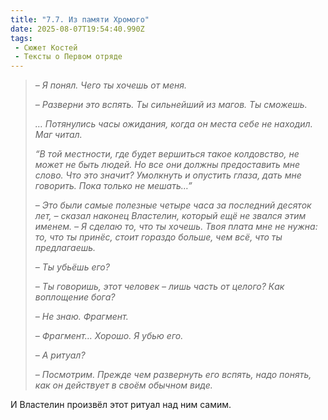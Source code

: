 ```yaml
---
title: "7.7. Из памяти Хромого"
date: 2025-08-07T19:54:40.990Z
tags:
 - Сюжет Костей
 - Тексты о Первом отряде
---
```


> *– Я понял. Чего ты хочешь от меня.*
>
> *– Разверни это вспять. Ты сильнейший из магов. Ты сможешь.*
>
> *… Потянулись часы ожидания, когда он места себе не находил. Маг
> читал.*
>
> *“В той местности, где будет вершиться такое колдовство, не может не
> быть людей. Но все они должны предоставить мне слово. Что это значит?
> Умолкнуть и опустить глаза, дать мне говорить. Пока только не
> мешать…”*
>
> *– Это были самые полезные четыре часа за последний десяток лет, –
> сказал наконец Властелин, который ещё не звался этим именем. – Я
> сделаю то, что ты хочешь. Твоя плата мне не нужна: то, что ты принёс,
> стоит гораздо больше, чем всё, что ты предлагаешь.*
>
> *– Ты убьёшь его?*
>
> *– Ты говоришь, этот человек – лишь часть от целого? Как воплощение
> бога?*
>
> *– Не знаю. Фрагмент.*
>
> *– Фрагмент… Хорошо. Я убью его.*
>
> *– А ритуал?*
>
> *– Посмотрим. Прежде чем развернуть его вспять, надо понять, как он
> действует в своём обычном виде.*

И Властелин произвёл этот ритуал над ним самим.

